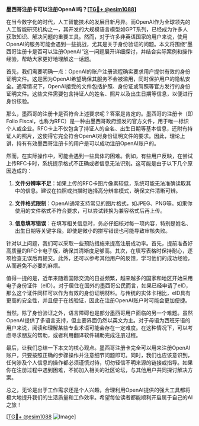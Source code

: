 **墨西哥注册卡可以注册OpenAI吗？[[TG💪+ @esim1088](https://t.me/s/esim1088)]**

在当今数字化的时代，人工智能技术的发展日新月异。而OpenAI作为全球领先的人工智能研究机构之一，其开发的大规模语言模型如GPT系列，已经成为许多人获取知识、解决问题的重要工具。然而，对于许多非英语国家的用户来说，使用OpenAI的服务可能会遇到一些挑战，尤其是关于身份验证的问题。本文将围绕“墨西哥注册卡是否可以注册OpenAI”这一问题展开详细探讨，并结合实际案例和操作经验，帮助大家更好地理解这一话题。

首先，我们需要明确一点：OpenAI的账户注册流程确实要求用户提供有效的身份证明文件。这是因为OpenAI希望确保其服务不会被滥用，同时保护用户的隐私安全。通常情况下，OpenAI接受的文件包括护照、身份证或驾照等官方发行的身份证明文件。这些文件需要包含持证人的姓名、照片以及出生日期等信息，以便进行身份核验。

那么，墨西哥的注册卡是否符合上述要求呢？答案是肯定的。墨西哥的注册卡（即Folio Fiscal，也称为RFC）是一种由墨西哥政府颁发的官方文件，用于唯一标识个人或企业。RFC卡上不仅包含了持证人的全名、出生日期等基本信息，还附有持证人的照片，这使得它完全符合OpenAI对身份证明文件的要求。因此，理论上讲，持有有效墨西哥注册卡的用户是可以成功注册OpenAI账户的。

然而，在实际操作中，可能会遇到一些具体的困难。例如，有些用户反映，在尝试上传RFC卡时，系统提示格式不正确或者信息无法识别。这可能是由于以下几个原因造成的：

1. **文件分辨率不足**：如果上传的RFC卡图片像素较低，系统可能无法准确读取其中的信息。建议在拍照或扫描时选择高分辨率模式，确保文件清晰可辨。
   
2. **文件格式限制**：OpenAI通常支持常见的图片格式，如JPEG、PNG等。如果你使用的文件格式不符合要求，可以尝试转换为兼容格式后再上传。
   
3. **信息填写错误**：在填写相关信息时，务必仔细核对每一项内容，特别是姓名、出生日期等关键字段。即使是微小的拼写错误也可能导致审核失败。

针对以上问题，我们可以采取一些预防措施来提高注册成功率。首先，提前准备好高质量的RFC卡电子版，确保其清晰度足够高。其次，在填写表格时保持耐心，逐项检查无误后再提交。此外，还可以参考其他用户的反馈，学习他们的成功经验，从而避免不必要的麻烦。

值得一提的是，近年来随着国际交流的日益频繁，越来越多的国家和地区开始采用电子身份证件（eID）。对于居住在国外的墨西哥公民而言，如果已经申请了eID，那么这个证件同样可以作为有效的身份证明材料。与传统的实体卡相比，eID具有更高的安全性，并且便于在线验证，因此在注册OpenAI账户时可能会更加便捷。

当然，除了身份验证之外，语言障碍也是部分墨西哥用户面临的另一个难题。虽然OpenAI提供了多语言支持，但主要界面仍然以英文为主。对于母语为西班牙语的用户来说，阅读和理解某些专业术语可能会存在一定难度。在这种情况下，可以考虑寻求朋友的帮助，或者利用翻译软件辅助完成注册过程。

最后，让我们总结一下本文的核心观点。墨西哥注册卡完全可以用来注册OpenAI账户，只要按照正确的步骤操作并注意细节问题即可。同时，我们也应该意识到，任何涉及个人信息的操作都必须谨慎对待，切勿轻信不明来源的链接或指导。如果你在注册过程中遇到困难，不妨加入相关的社区论坛，与其他用户共同探讨解决方案。

总之，无论是出于工作需求还是个人兴趣，合理利用OpenAI提供的强大工具都将极大地提升我们的生活质量和工作效率。希望每位读者都能顺利开启属于自己的AI之旅！ 

[[TG💪+ @esim1088](https://t.me/s/esim1088) ![Image](https://i.postimg.cc/4NQfJmqS/Snipaste-2025-05-13-00-14-12.png)]